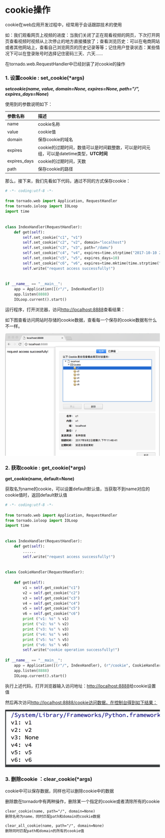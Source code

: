 # cookie操作

cookie在web应用开发过程中，经常用于会话跟踪技术的使用

如：我们观看网页上视频的进度：当我们关闭了正在观看视频的网页，下次打开网页查看视频时视频从上次停止的地方直接播放了；查看浏览历史：可以在电商网站或者其他网站上，查看自己浏览网页的历史记录等等；记住用户登录状态：某些情况下可以在登录账号时选择记住密码三天、六天......

在tornado.web.RequestHandler中已经封装了对cookie的操作

### 1. 设置cookie : set\_cookie\(\*args\)

**set**_**cookie\(name, value, domain=None, expires=None, path="/", expires\_days=None**_**\)**

使用到的参数说明如下：

| 参数名称 | 描述 |
| :--- | :--- |
| name | cookie名称 |
| value | cookie值 |
| domain | 保存cookie的域名 |
| expires | cookie的过期时间，数值可以是时间戳整数，可以是时间元组，可以是datetime类型，**UTC时间** |
| expires\_days | cookie的过期时间，天数 |
| path | 保存cookie的路径 |

那么，接下来，我们先看如下代码，通过不同的方式保存cookie：

```python
# -*- coding:utf-8 -*-

from tornado.web import Application, RequestHandler
from tornado.ioloop import IOLoop
import time


class IndexHandler(RequestHandler):
    def get(self):
        self.set_cookie("c1", "v1")
        self.set_cookie("c2", "v2", domain="localhost")
        self.set_cookie("c3", "v3", path="/damu")
        self.set_cookie("c4", "v4", expires=time.strptime("2017-10-10 23:59:59", "%Y-%m-%d %H:%M:%S"))
        self.set_cookie("c5", "v5", expires_days=10)
        self.set_cookie("c6", "v6", expires=time.mktime(time.strptime("2017-10-10 23:59:59", "%Y-%m-%d %H:%M:%S")))
        self.write("request access successfully!")


if __name__ == "__main__":
    app = Application([(r"/", IndexHandler)])
    app.listen(8888)
    IOLoop.current().start()
```

运行程序，打开浏览器，访问[http://localhost:8888](http://localhost:8888)查看结果：

如下图查看访问网站时存储的cookie数据，查看每一个保存的cookie数据有什么不一样。

![](/assets/cookie1)

### 2. 获取cookie : get\_cookie\(\*args\)

**get\_cookie\(name, default=None\)**

获取名为name的cookie，可以设置default默认值，当获取不到name对应的cookie值时，返回default默认值

```python
# -*- coding:utf-8 -*-

from tornado.web import Application, RequestHandler
from tornado.ioloop import IOLoop
import time


class IndexHandler(RequestHandler):
    def get(self):
        ......
        self.write("request access successfully!")


class CookieHandler(RequestHandler):

    def get(self):
        v1 = self.get_cookie("c1")
        v2 = self.get_cookie("c2")
        v3 = self.get_cookie("c3")
        v4 = self.get_cookie("c4")
        v5 = self.get_cookie("c5")
        v6 = self.get_cookie("c6")
        print ("v1: %s" % v1)
        print ("v2: %s" % v2)
        print ("v3: %s" % v3)
        print ("v4: %s" % v4)
        print ("v5: %s" % v5)
        print ("v6: %s" % v6)
        self.write("cookie operation successfully!")

if __name__ == "__main__":
    app = Application([(r"/", IndexHandler), (r"/cookie", CookieHandler)])
    app.listen(8888)
    IOLoop.current().start()
```

执行上述代码，打开浏览器输入访问地址：[http://localhost:8888](http://localhost:8888)给cookie设置值

然后再次访问[http://localhost:8888/cookie访问数据，在控制台得到如下结果：](http://localhost:8888/cookie访问数据，在控制台得到如下结果：)

![](/assets/cookie2)

### 3. 删除cookie ：clear\_cookie\(\*args\)

cookie中可以保存数据，同样也可以删除cookie中的数据

删除数在tornado中有两种操作，删除某一个指定的cookie或者清除所有的cookie

```
clear_cookie(name, path="/", domain=None)
删除名称为name，同时匹配path和domain的cookie数据
```

```
clear_all_cookie(name, path="/", domain=None)
删除同时匹配path和domain的所有的cookie值
```



